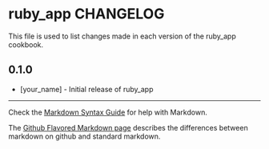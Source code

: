 ruby_app CHANGELOG
===========================

This file is used to list changes made in each version of the ruby_app cookbook.

0.1.0
-----
- [your_name] - Initial release of ruby_app

- - -
Check the [Markdown Syntax Guide](http://daringfireball.net/projects/markdown/syntax) for help with Markdown.

The [Github Flavored Markdown page](http://github.github.com/github-flavored-markdown/) describes the differences between markdown on github and standard markdown.
